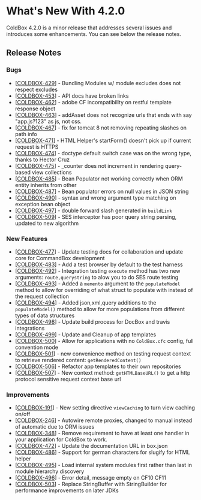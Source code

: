 # What's New With 4.2.0

ColdBox 4.2.0 is a minor release that addresses several issues and introduces some enhancements. You can see below the release notes.

## Release Notes

### Bugs

* \[[COLDBOX-429](https://ortussolutions.atlassian.net/browse/COLDBOX-429)\] - Bundling Modules w/ module excludes does not respect excludes
* \[[COLDBOX-453](https://ortussolutions.atlassian.net/browse/COLDBOX-453)\] - API docs have broken links
* \[[COLDBOX-462](https://ortussolutions.atlassian.net/browse/COLDBOX-462)\] - adobe CF incompatibillty on restful template response object
* \[[COLDBOX-463](https://ortussolutions.atlassian.net/browse/COLDBOX-463)\] - addAsset does not recognize urls that ends with say "app.js?123" as js, not css.
* \[[COLDBOX-467](https://ortussolutions.atlassian.net/browse/COLDBOX-467)\] - fix for tomcat 8 not removing repeating slashes on path info
* \[[COLDBOX-471](https://ortussolutions.atlassian.net/browse/COLDBOX-471)\] - HTML Helper's startForm\(\) doesn't pick up if current request is HTTPS
* \[[COLDBOX-474](https://ortussolutions.atlassian.net/browse/COLDBOX-474)\] - doctype default switch case was on the wrong type, thanks to Hector Cruz
* \[[COLDBOX-475](https://ortussolutions.atlassian.net/browse/COLDBOX-475)\] - \_counter does not increment in rendering query-based view collections
* \[[COLDBOX-485](https://ortussolutions.atlassian.net/browse/COLDBOX-485)\] - Bean Populator not working correctly when ORM entity inherits from other
* \[[COLDBOX-487](https://ortussolutions.atlassian.net/browse/COLDBOX-487)\] - Bean populator errors on null values in JSON string
* \[[COLDBOX-490](https://ortussolutions.atlassian.net/browse/COLDBOX-490)\] - syntax and wrong argument type matching on exception bean object
* \[[COLDBOX-497](https://ortussolutions.atlassian.net/browse/COLDBOX-497)\] - double forward slash generated in `buildLink`
* \[[COLDBOX-509](https://ortussolutions.atlassian.net/browse/COLDBOX-509)\] - SES interceptor has poor query string parsing, updated to new algorithm

### New Features

* \[[COLDBOX-477](https://ortussolutions.atlassian.net/browse/COLDBOX-477)\] - Update testing docs for collaboration and update core for CommandBox development
* \[[COLDBOX-483](https://ortussolutions.atlassian.net/browse/COLDBOX-483)\] - Add a test browser by default to the test harness
* \[[COLDBOX-492](https://ortussolutions.atlassian.net/browse/COLDBOX-492)\] - Integration testing `execute` method has two new arguments: `route,querystring` to alow you to do SES route testing
* \[[COLDBOX-493](https://ortussolutions.atlassian.net/browse/COLDBOX-493)\] - Added a `memento` argument to the `populateModel` method to allow for overriding of what struct to populate with instead of the request collection
* \[[COLDBOX-494](https://ortussolutions.atlassian.net/browse/COLDBOX-494)\] - Added json,xml,query additions to the `populateModel()` method to allow for more populations from different types of data structures
* \[[COLDBOX-498](https://ortussolutions.atlassian.net/browse/COLDBOX-498)\] - Update build process for DocBox and travis integrations
* \[[COLDBOX-499](https://ortussolutions.atlassian.net/browse/COLDBOX-499)\] - Update and Cleanup of app templates
* \[[COLDBOX-500](https://ortussolutions.atlassian.net/browse/COLDBOX-500)\] - Allow for applications with no `ColdBox.cfc` config, full convention mode
* \[[COLDBOX-501](https://ortussolutions.atlassian.net/browse/COLDBOX-501)\] - new convenience method on testing request context to retrieve rendered content: `getRenderedContent()`
* \[[COLDBOX-506](https://ortussolutions.atlassian.net/browse/COLDBOX-506)\] - Refactor app templates to their own repositories
* \[[COLDBOX-507](https://ortussolutions.atlassian.net/browse/COLDBOX-507)\] - New context method: `getHTMLBaseURL()` to get a http protocol sensitive request context base url

### Improvements

* \[[COLDBOX-191](https://ortussolutions.atlassian.net/browse/COLDBOX-191)\] - New setting directive `viewCaching` to turn view caching on/off
* \[[COLDBOX-246](https://ortussolutions.atlassian.net/browse/COLDBOX-246)\] - Autowire remote proxies, changed to manual instead of automatic due to ORM issues
* \[[COLDBOX-348](https://ortussolutions.atlassian.net/browse/COLDBOX-348)\] - Remove requirement to have at least one handler in your application for ColdBox to work.
* \[[COLDBOX-472](https://ortussolutions.atlassian.net/browse/COLDBOX-472)\] - Update the documentation URL in box.json
* \[[COLDBOX-486](https://ortussolutions.atlassian.net/browse/COLDBOX-486)\] - Support for german characters for slugify for HTML helper
* \[[COLDBOX-495](https://ortussolutions.atlassian.net/browse/COLDBOX-495)\] - Load internal system modules first rather than last in module hierarchy discovery
* \[[COLDBOX-496](https://ortussolutions.atlassian.net/browse/COLDBOX-496)\] - Error detail, message empty on CF10 CF11
* \[[COLDBOX-503](https://ortussolutions.atlassian.net/browse/COLDBOX-503)\] - Replace StringBuffer with StringBuilder for performance improvements on later JDKs

